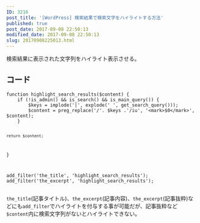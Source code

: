 ```yaml
---
ID: 3216
post_title: '[WordPress] 検索結果で検索文字をハイライトする方法'
published: true
post_date: 2017-09-08 22:50:13
modified_date: 2017-09-08 22:50:13
slug: 20170908225013.html
---
```

<p>検索結果に表示された文字列をハイライト表示させる。</p>
<p><!--more--></p>
<h2>コード</h2>
<pre><code class="language-php">function highlight_search_results($content) {
    if (!is_admin() &amp;&amp; is_search() &amp;&amp; is_main_query()) {
        $keys = implode('|', explode(' ', get_search_query()));
        $content = preg_replace('/'. $keys .'/iu', '&lt;mark&gt;$0&lt;/mark&gt;', $content);
    }

    return $content;
}

add_filter('the_title', 'highlight_search_results');
add_filter('the_excerpt', 'highlight_search_results');
</code></pre>
<p><code>the_title</code>(記事タイトル)、<code>the_excerpt</code>(記事内容)、<code>the_excerpt</code>(記事抜粋)などにも<code>add_filter</code>でハイライトを付与する事が可能だが、記事抜粋など<code>$content</code>内に検索文字列がないとハイライトできない。</p>